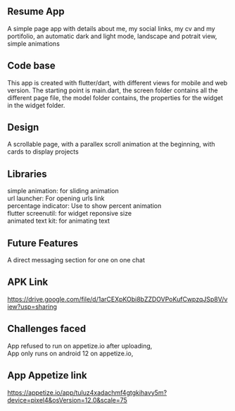 ## Resume App

A simple page app with details about me, my social links, my cv and my portifolio, an automatic dark and light mode, landscape and potrait view, simple animations

## Code base

This app is created with flutter/dart, with different views for mobile and web version.
The starting point is main.dart, the screen folder contains all the different page file, the model folder contains, the properties for the widget in the widget folder.

## Design
A scrollable page, with a parallex scroll animation at the beginning, with cards to display projects

## Libraries
simple animation: for sliding animation  
url launcher: For opening urls link  
percentage indicator: Use to show percent animation  
flutter screenutil: for widget reponsive size  
animated text kit: for animating text

## Future Features
A direct messaging section for one on one chat

## APK Link
https://drive.google.com/file/d/1arCEXpKObi8bZZDOVPoKufCwpzqJSp8V/view?usp=sharing

## Challenges faced
App refused to run on appetize.io after uploading,  
App only runs on android 12 on appetize.io,

## App Appetize link
https://appetize.io/app/tuluz4xadachmf4gtgkihavy5m?device=pixel4&osVersion=12.0&scale=75
